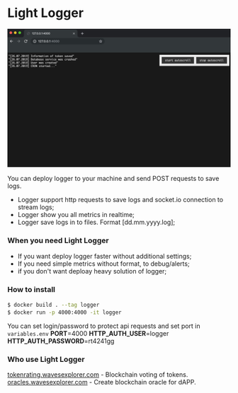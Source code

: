 # Light Logger
![](https://github.com/philsitumorang/logger/blob/master/logger1.jpg?raw=true)

You can deploy logger to your machine and send POST requests to save logs.
- Logger support http requests to save logs and socket.io connection to stream logs;
- Logger show you all metrics in realtime;
- Logger save logs in to files. Format [dd.mm.yyyy.log];

### When you need Light Logger
- If you want deploy logger faster without additional settings;
- If you need simple metrics without format, to debug/alerts;
- if you don't want deploay heavy solution of logger;

### How to install
```bash
$ docker build . --tag logger
$ docker run -p 4000:4000 -it logger
```
You can set login/password to protect api requests and set port in `variables.env`
**PORT**=4000
**HTTP_AUTH_USER**=logger
**HTTP_AUTH_PASSWORD**=rt4241gg


### Who use Light Logger
[tokenrating.wavesexplorer.com]("http://tokenrating.wavesexplorer.com") - Blockchain voting of tokens.
[oracles.wavesexplorer.com]("http://oracles.wavesexplorer.com") - Create blockchain oracle for dAPP.